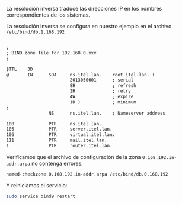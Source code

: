 La resolución inversa traduce las direcciones IP en los nombres correspondientes de los sistemas.

La resolución inversa se configura en nuestro ejemplo en el archivo `/etc/bind/db.1.168.192`


```apache

;
; BIND zone file for 192.168.0.xxx
;

$TTL    3D
@       IN      SOA     ns.itel.lan.    root.itel.lan. (
                        2013050601      ; serial
                        8H              ; refresh
                        2H              ; retry
                        4W              ; expire
                        1D )            ; minimum
;
                NS      ns.itel.lan.    ; Nameserver address

100             PTR     ns.itel.lan.
105             PTR     server.itel.lan.
106             PTR     virtual.itel.lan.
111             PTR     mail.itel.lan.
1               PTR     router.itel.lan.
```

Verificamos que el archivo de configuración de la zona `0.168.192.in-addr.arpa` no contenga errores:

```bash
named-checkzone 0.168.192.in-addr.arpa /etc/bind/db.0.168.192
```

Y reiniciamos el servicio:

```bash
sudo service bind9 restart
```